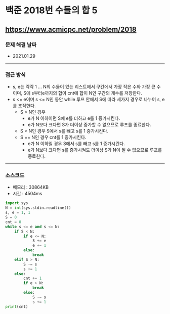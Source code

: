 # 백준 2018번 수들의 합 5
https://www.acmicpc.net/problem/2018
---

### 문제 해결 날짜
- 2021.01.29
---

### 접근 방식
- s, e는 각각 1 ... N의 수들이 있는 리스트에서 구간에서 가장 작은 수와 가장 큰 수이며, S에 s부터e까지의 합이 cnt에 합이 N인 구간의 개수를 저장한다.
- s <= e이며 s <= N인 동안 while 루프 안에서 S에 따라 세가지 경우로 나누어 s, e를 조작한다.
    + S < N인 경우
        * e가 N 이하이면 S에 e를 더하고 e를 1 증가시킨다.
        * e가 N보다 크다면 S가 더이상 증가할 수 없으므로 루프를 종료한다.
    + S > N인 경우 S에서 s를 뺴고 s를 1 증가시킨다.
    + S == N인 경우 cnt를 1 증가시킨다.
        * e가 N 이하일 경우 S에서 s를 빼고 s를 1 증가시킨다.
        * e가 N보다 크다면 s를 증가시켜도 더이상 S가 N이 될 수 없으므로 루프를 종료한다.
---

### 소스코드
- 메모리 : 30864KB
- 시간 : 4504ms
```Python
import sys
N = int(sys.stdin.readline())
s, e = 1, 1
S = 0
cnt = 0
while s <= e and s <= N:
    if S < N:
        if e <= N:
            S += e
            e += 1
        else:
            break
    elif S > N:
        S -= s
        s += 1
    else:
        cnt += 1
        if e > N:
            break
        else:
            S -= s
            s += 1
print(cnt)
```